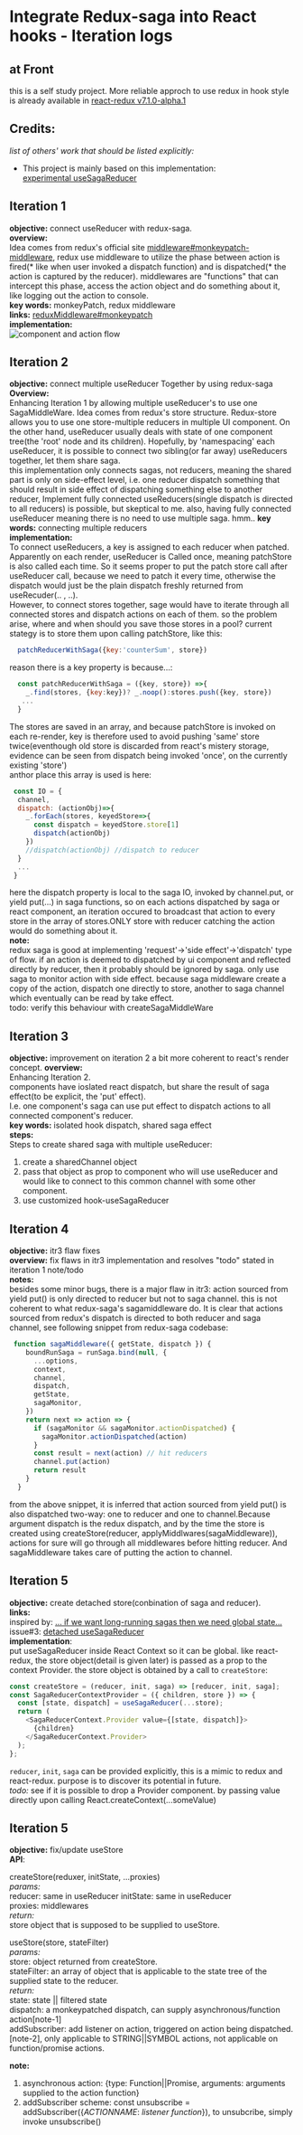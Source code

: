 # Integrate Redux-saga into React hooks - Iteration logs

## at Front  
this is a self study project.
More reliable approch to use redux in hook style is already available in [react-redux v7.1.0-alpha.1](https://github.com/reduxjs/react-redux/releases/tag/v7.1.0-alpha.1)

## Credits:  
*list of others' work that should be listed explicitly:*  
* This project is mainly based on this implementation:  
  [experimental useSagaReducer](https://github.com/redux-saga/redux-saga/issues/1692#issuecomment-442765867)

## Iteration 1
**objective:** connect useReducer with redux-saga.  
**overview:**  
Idea comes from redux's official site [middleware#monkeypatch-middleware](https://redux.js.org/advanced/middleware#attempt-3-monkeypatching-dispatch), redux use middleware to utilize the phase between action is fired(* like when user invoked a dispatch function) and is dispatched(* the action is captured by the reducer). middlewares are "functions" that can intercept this phase, access the action object and do something about it, like logging out the action to console.  
**key words:** monkeyPatch, redux middleware  
**links:** [reduxMiddleware#monkeypatch](https://redux.js.org/advanced/middleware#attempt-3-monkeypatching-dispatch)  
**implementation:**  
![component and action flow](./assets/monkeyPatchStore.png)  


## Iteration 2
**objective:** connect multiple useReducer Together by using redux-saga  
**Overview:**  
Enhancing Iteration 1 by allowing multiple useReducer's to use one SagaMiddleWare. Idea comes from redux's store structure. Redux-store 
allows you to use one store-multiple reducers in multiple UI component. On the other hand, useReducer usually deals with state of one component tree(the 'root' node and its children). Hopefully, by 'namespacing' each useReducer, it is possible to connect two sibling(or far away) useReducers together, let them share saga.  
this implementation only connects sagas, not reducers, meaning the shared part is only on side-effect level, i.e. one reducer dispatch something that should result in side effect of dispatching something else to another reducer, Implement fully connected useReducers(single dispatch is directed to all reducers) is possible, but skeptical to me. also, having fully connected useReducer meaning there is no need to use multiple saga. hmm.. 
**key words:** connecting multiple reducers  
**implementation:**  
To connect useReducers, a key is assigned to each reducer when patched. Apparently on each render, useReducer is Called once, meaning patchStore is also called each time. So it seems proper to put the patch store call after useReducer call, because we need to patch it every time, otherwise the dispatch would just be the plain dispatch freshly returned from useRecuder(.. , ..).  
However, to connect stores together, sage would have to iterate through all connected stores and dispatch actions on each of them. so the problem arise, where and when should you save those stores in a pool? current stategy is to store them upon calling patchStore, like this:    
```javascript
  patchReducerWithSaga({key:'counterSum', store})
```  
reason there is a key property is because...:  
```javascript
  const patchReducerWithSaga = ({key, store}) =>{  
    _.find(stores, {key:key})? _.noop():stores.push({key, store}) 
   ...
  }
```  
The stores are saved in an array, and because patchStore is invoked on each re-render, key is therefore used to avoid pushing 'same' store twice(eventhough old store is discarded from react's mistery storage, evidence can be seen from dispatch being invoked 'once', on the currently existing 'store')  
anthor place this array is used is here:  
```javascript
 const IO = {
  channel,
  dispatch: (actionObj)=>{
    _.forEach(stores, keyedStore=>{
      const dispatch = keyedStore.store[1]
      dispatch(actionObj)
    })
    //dispatch(actionObj) //dispatch to reducer
  }
  ...
 }
```  
here the dispatch property is local to the saga IO, invoked by channel.put, or yield put(...) in saga functions, so on each actions dispatched by saga or react component, an iteration occured to broadcast that action to every store in the array of stores.ONLY store with reducer catching the action would do something about it.  
**note:**  
redux saga is good at implementing 'request'->'side effect'->'dispatch' type of flow. if an action is deemed to dispatched by ui component and reflected directly by reducer, then it probably should be ignored by saga. only use saga to monitor action with side effect. because saga middleware create a copy of the action, dispatch one directly to store, another to saga channel which eventually can be read by take effect.  
todo: verify this behaviour with createSagaMiddleWare


## Iteration 3
**objective:** improvement on iteration 2 a bit more coherent to react's render concept. 
**overview:**  
Enhancing Iteration 2.  
components have ioslated react dispatch, but share the result of saga effect(to be explicit, the 'put' effect).  
I.e. one component's saga can use put effect to dispatch actions to all connected component's reducer.  
**key words:** isolated hook dispatch, shared saga effect  
**steps:**  
Steps to create shared saga with multiple useReducer:  
1. create a sharedChannel object  
2. pass that object as prop to component who will use useReducer and would like to connect to this common channel with some other component.  
3. use customized hook-useSagaReducer  

## Iteration 4
**objective:** itr3 flaw fixes  
**overview:** fix flaws in itr3 implementation and resolves "todo" stated in iteration 1 note/todo  
**notes:**  
besides some minor bugs, there is a major flaw in itr3:
  action sourced from yield put() is only directed to reducer but not to saga channel. this is not coherent to 
  what redux-saga's sagamiddleware do.
It is clear that actions sourced from redux's dispatch is directed to both reducer and saga channel, see following snippet from redux-saga codebase:
```javascript
 function sagaMiddleware({ getState, dispatch }) {
    boundRunSaga = runSaga.bind(null, {
      ...options,
      context,
      channel,
      dispatch,
      getState,
      sagaMonitor,
    })
    return next => action => {
      if (sagaMonitor && sagaMonitor.actionDispatched) {
        sagaMonitor.actionDispatched(action)
      }
      const result = next(action) // hit reducers
      channel.put(action)
      return result
    }
  }
```
from the above snippet, it is inferred that action sourced from yield put() is also dispatched two-way: one to reducer and one to channel.Because argument dispatch is the redux dispatch, and by the time the store is created using createStore(reducer, applyMiddlwares(sagaMiddleware)), actions for sure will go through all middlewares before hitting reducer. And sagaMiddleware takes care of putting the action to channel. 


## Iteration 5  
**objective:** create detached store(conbination of saga and reducer).  
**links:**  
inspired by: [... if we want long-running sagas then we need global state...](https://github.com/redux-saga/redux-saga/issues/1692#issuecomment-462154946)  
issue#3: [detached useSagaReducer](https://github.com/zhaoyingdu/useSagaWithReducer/issues/3#issue-437011863)  
**implementation**:  
put useSagaReducer inside React Context so it can be global. like react-redux, the store object(detail is given later) is passed as a prop to the context Provider. the store object is obtained by a call to `createStore`:
```javascript
const createStore = (reducer, init, saga) => [reducer, init, saga];
const SagaReducerContextProvider = ({ children, store }) => {
  const [state, dispatch] = useSagaReducer(...store);
  return (
    <SagaReducerContext.Provider value={[state, dispatch]}>
      {children}
    </SagaReducerContext.Provider>
  );
};
```
`reducer`, `init`, `saga` can be provided explicitly, this is a mimic to redux and react-redux. purpose is to discover its potential in future.  
*todo:* see if it is possible to drop a Provider component. by passing value directly upon calling React.createContext(...someValue) 

## Iteration 5 
**objective:** fix/update useStore  
**API**:  

createStore(reduxer, initState, ...proxies)  
*params:*  
reducer: same in useReducer
initState: same in useReducer  
proxies: middlewares  
*return:*  
store object that is supposed to be supplied to useStore.  

useStore(store, stateFilter)  
*params:*  
store: object returned from createStore.  
stateFilter: an array of object that is applicable to the state tree of the supplied state to the reducer.  
*return:*  <Array>  
state: state || filtered state  
dispatch: a monkeypatched dispatch, can supply asynchronous/function action[note-1]  
addSubscriber: <Function> add listener on action, triggered on action being dispatched.[note-2], only applicable to STRING||SYMBOL actions, not applicable on function/promise actions.  

**note:**  
1. asynchronous action: {type: Function||Promise, arguments: arguments supplied to the action function}
2. addSubscriber scheme: const unsubscribe = addSubscriber({*ACTIONNAME*: *listener function*}), to unsubcribe, simply invoke unsubscribe()

